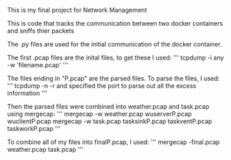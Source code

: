 This is my final project for Network Management

This is code that tracks the communication between two docker containers and sniffs thier packets


The .py files are used for the initial communication of the docker container.


The first .pcap files are the inital files, to get these I used:
'''
tcpdump -i any -w 'filename.pcap'
'''

The files ending in "P.pcap" are the parsed files. To parse the files, I used:
'''
tcpdump -n -r and specified the port to parse out all the excess information
'''

Then the parsed files were combined into weather.pcap and task.pcap using mergecap:
'''
mergecap -w weather.pcap wuserverP.pcap wuclientP.pcap
mergecap -w task.pcap tasksinkP.pcap taskventP.pcap taskworkP.pcap
'''

To combine all of my files into finalP.pcap, I used:
'''
mergecap -final.pcap weather.pcap task.pcap
'''
